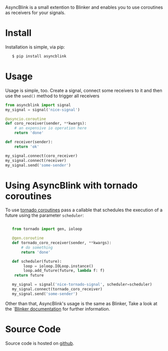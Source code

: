 AsyncBlink is a small extention to Blinker and enables you to use
coroutines as receivers for your signals.

Install
=======

Installation is simple, via pip:

```sh
   $ pip install asyncblink
```


Usage
=====

Usage is simple, too. Create a signal, connect some receivers to it
and then use the ``send()`` method to trigger all receivers

```python
from asyncblink import signal
my_signal = signal('nice-signal')

@asyncio.coroutine
def coro_receiver(sender, **kwargs):
    # an expensive io operation here
    return 'done'

def receiver(sender):
    return 'ok'

my_signal.connect(coro_receiver)
my_signal.connect(receiver)
my_signal.send('some-sender')
```

Using AsyncBlink with tornado coroutines
========================================

To use [tornado coroutines](http://www.tornadoweb.org/en/stable/gen.html)
pass a callable that schedules the execution of a future
using the parameter ``scheduler``:

```python

   from tornado import gen, ioloop

   @gen.coroutine
   def tornado_coro_receiver(sender, **kwargs):
       # do something
       return 'done'

   def scheduler(future):
        loop = ioloop.IOLoop.instance()
        loop.add_future(future, lambda f: f)
	return future

   my_signal = signal('nice-tornado-signal', scheduler=scheduler)
   my_signal.connect(tornado_coro_receiver)
   my_signal.send('some-sender')
```

Other than that, AsyncBlink's usage is the same as Blinker, Take a look at the
`[Blinker documentation](http://pythonhosted.org/blinker/) for further
information.


Source Code
===========

Source code is hosted on [github](https://github.com/jucacrispim/asyncblink).
